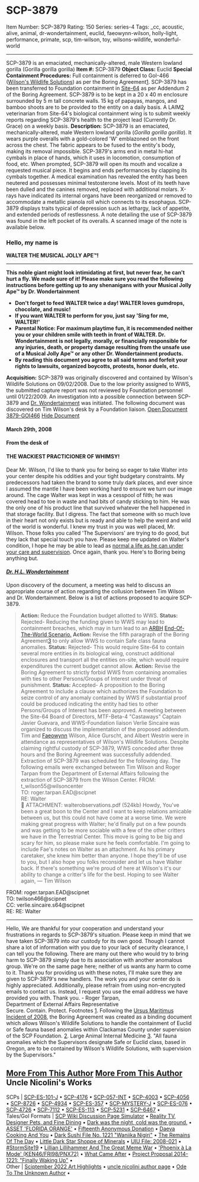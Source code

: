# SCP-3879
Item Number: SCP-3879
Rating: 150
Series: series-4
Tags: _cc, acoustic, alive, animal, dr-wondertainment, euclid, faeowynn-wilson, holly-light, performance, primate, scp, tim-wilson, toy, wilsons-wildlife, wonderful-world

---

SCP-3879 is an emaciated, mechanically-altered, male Western lowland gorilla (Gorilla gorilla gorilla)
**Item #:** SCP-3879
**Object Class:** Euclid
**Special Containment Procedures:** Full containment is deferred to GoI-466 ([Wilson's Wildlife Solutions](/wilson-s-wildlife-solutions-hub)) as per the Boring Agreement[1](javascript:;).
SCP-3879 has been transferred to Foundation containment in [Site-64](https://scp-wiki.wikidot.com/scenes-from-site-64) as per Addendum 2 of the Boring Agreement. SCP-3879 is to be kept in a 20 x 40 m enclosure surrounded by 5 m tall concrete walls. 15 kg of papayas, mangos, and bamboo shoots are to be provided to the entity on a daily basis. A LAIM[2](javascript:;) veterinarian from Site-64's biological containment wing is to submit weekly reports regarding SCP-3879's health to the project lead (Currently Dr. Grace) on a weekly basis.
**Description:** SCP-3879 is an emaciated, mechanically-altered, male Western lowland gorilla (_Gorilla gorilla gorilla_). It wears purple overalls with a gold-colored 'W' emblazoned on the front across the chest. The fabric appears to be fused to the entity's body, making its removal impossible. SCP-3879's arms end in metal hi-hat cymbals in place of hands, which it uses in locomotion, consumption of food, etc. When prompted, SCP-3879 will open its mouth and vocalize a requested musical piece. It begins and ends performances by clapping its cymbals together.
A medical examination has revealed the entity has been neutered and possesses minimal testosterone levels. Most of its teeth have been dulled and the canines removed, replaced with additional molars. X-rays have indicated its internal organs have been reorganized or removed to accommodate a metallic pianola roll which connects to its esophagus. SCP-3879 displays traits typical of depression such as lethargy, lack of appetite, and extended periods of restlessness.
A note detailing the use of SCP-3879 was found in the left pocket of its overalls. A scanned image of the note is available below.
### Hello, my name is
**WALTER THE MUSICAL JOLLY APE™!**
* * *
**This noble giant might look intimidating at first, but never fear, he can't hurt a fly. We made sure of it! Please make sure you read the following instructions before getting up to any shenanigans with your Musical Jolly Ape™ by Dr. Wondertainment**
  * **Don't forget to feed WALTER twice a day! WALTER loves gumdrops, chocolate, and music!**
  * **If you want WALTER to perform for you, just say 'Sing for me, WALTER!'**
  * **Parental Notice: For maximum playtime fun, it is recommended neither you or your children smile with teeth in front of WALTER. Dr. Wondertainment is not legally, morally, or financially responsible for any injuries, death, or property damage resulting from the unsafe use of a Musical Jolly Ape™ or any other Dr. Wondertainment products.**
  * **By reading this document you agree to all said terms and forfeit your rights to lawsuits, organized boycotts, protests, honor duels, etc.**

**Acquisition:** SCP-3879 was originally discovered and contained by Wilson's Wildlife Solutions on 09/02/2008. Due to the low priority assigned to WWS, the submitted capture report was not reviewed by Foundation personnel until 01/22/2009. An investigation into a possible connection between SCP-3879 and [Dr. Wondertainment](/dr-wondertainment-hub) was initiated.
The following document was discovered on Tim Wilson's desk by a Foundation liaison.
[Open Document 3879-GOI466](javascript:;)
[Hide Document](javascript:;)
#### March 29th, 2008
#### From the desk of
#### THE WACKIEST PRACTICIONER OF WHIMSY!
Dear Mr. Wilson,
I'd like to thank you for being so eager to take Walter into your center despite his oddities and your tight budgetary constraints. My predecessors had taken the brand to some truly dark places, and ever since I assumed the mantle I have been working hard to ensure we turn our image around. The cage Walter was kept in was a cesspool of filth; he was covered head to toe in waste and had bits of candy sticking to him. He was the only one of his product line that survived whatever the hell happened in that storage facility.
But I digress.
The fact that someone with so much love in their heart not only exists but is ready and able to help the weird and wild of the world is wonderful. I knew my trust in you was well placed, Mr. Wilson. Those folks you called 'The Supervisors' are trying to do good, but they lack that special touch you have. Please keep me updated on Walter's condition, I hope he may be able to lead as [normal a life as he can under your care and supervision](/the-mon-key-to-happiness). Once again, thank you.
Here's to Boring being anything but.  

#### _[Dr. H.L. Wondertainment](/vend-a-friend)_
  
Upon discovery of the document, a meeting was held to discuss an appropriate course of action regarding the collusion between Tim Wilson and Dr. Wondertainment. Below is a list of actions proposed to acquire SCP-3879. 
> **Action:** Reduce the Foundation budget allotted to WWS.
> **Status:** Rejected\- Reducing the funding given to WWS may lead to containment breaches, which may in turn lead to an [ARBH](/arbh-class-debrief-file) [End-Of-The-World Scenario.](/critter-profile-genghis)
> **Action:** Revise the fifth paragraph of the Boring Agreement[3](javascript:;) to only allow WWS to contain Safe class fauna anomalies.
> **Status:** Rejected\- This would require Site-64 to contain several more entities in its biological wing, construct additional enclosures and transport all the entities on-site, which would require expenditures the current budget cannot allow.
> **Action:** Revise the Boring Agreement to strictly forbid WWS from containing anomalies with ties to other Persons/Groups of Interest under threat of punishment.
> **Status:** Accepted\- A proposition to the Boring Agreement to include a clause which authorizes the Foundation to seize control of any anomaly contained by WWS if substantial proof could be produced indicating the entity had ties to other Persons/Groups of Interest has been approved.
A meeting between the Site-64 Board of Directors, MTF-Beta-4 "Castaways" Captain Javier Guevara, and WWS-Foundation liaison Verlie Sincaire was organized to discuss the implementation of the proposed addendum. Tim and [Faeowynn](/coming-out-to-the-woods) Wilson, Alice Gurscht, and Albert Westrin were in attendance as representatives of Wilson's Wildlife Solutions. Despite claiming rightful custody of SCP-3879, WWS conceded after three hours and the Boring Agreement was successfully addended. Extraction of SCP-3879 was scheduled for the following day.
The following emails were exchanged between Tim Wilson and Roger Tarpan from the Department of External Affairs following the extraction of SCP-3879 from the Wilson Center.
FROM: t_wilson55@wilsoncenter  
TO: roger.tarpan.EAD@scipnet  
RE: Walter  
📎 ATTACHMENT: walterobservations.pdf (524kb)
Howdy,
You've been a great boon to the Center and I want to keep relations amicable between us, but this could not have come at a worse time. We were making great progress with Walter; he'd finally put on a few pounds and was getting to be more sociable with a few of the other critters we have in the Terrestrial Center. This move is going to be big and scary for him, so please make sure he feels comfortable.
I'm going to include Fae's notes on Walter as an attachment. As his primary caretaker, she knew him better than anyone. I hope they'll be of use to you, but I also hope you folks reconsider and let us have Walter back. If there's something we're proud of here at Wilson's it's our ability to change a critter's life for the best.
Hoping to see Walter again,
— Tim Wilson
  

FROM: roger.tarpan.EAD@scipnet  
TO: twilson466@scipnet  
CC: verlie.sincaire.s64@scipnet  
RE: RE: Walter
* * *
Hello,
We are thankful for your cooperation and understand your frustrations in regards to SCP-3879's situation. Please keep in mind that we have taken SCP-3879 into our custody for its own good. Though I cannot share a lot of information with you due to your lack of security clearance, I can tell you the following. There are many out there who would try to bring harm to SCP-3879 simply due to its association with another anomalous group. We're on the same page here; neither of us wants any harm to come to it.
Thank you for providing us with these notes, I'll make sure they are given to SCP-3879's new handlers. The work you and your center do is highly appreciated.
Additionally, please refrain from using non-encrypted emails to contact us. Instead, I request you use the email address we have provided you with.
Thank you.
\- Roger Tarpan,  
Department of External Affairs Representative  
Secure. Contain. Protect.
Footnotes
[1](javascript:;). Following the [Ursus Maritimus Incident of 2008](https://scp-wiki.wikidot.com/the-ursus-maritimus-incident), the Boring Agreement was created as a binding document which allows Wilson's Wildlife Solutions to handle the containment of Euclid or Safe fauna based anomalies within Clackamas County under supervision of the SCP Foundation.
[2](javascript:;). Large Animal Internal Medicine
[3](javascript:;). "All fauna anomalies which the Supervisors designate Safe or Euclid class, based in Oregon, are to be contained by Wilson's Wildlife Solutions, with supervision by the Supervisors."
  
  
  

[More From This Author](javascript:;)
[More From This Author](javascript:;)
Uncle Nicolini's Works  
---  
SCPs |  [SCP-ES-101-J](/scp-es-101-j) • [SCP-4176](/scp-4176) • [SCP-057-INT](/scp-057-int) • [SCP-4003](/scp-4003) • [SCP-4056](/scp-4056) • [SCP-8726](/scp-8726) • [SCP-4934](/scp-4934) • [SCP-ES-357](/scp-es-357) • [SCP-MYSTERY-J](/scp-mystery-j) • [SCP-ES-076](/scp-es-076) • [SCP-4726](/scp-4726) • [SCP-7112](/scp-7112) • [SCP-ES-113](/scp-es-113) • [SCP-5231](/scp-5231) • [SCP-6467](/scp-6467) •  
Tales/GoI Formats |  [SCP Wiki Discussion Page Simulator](/scp-wiki-discussion-page-simulator) • [Reality TV, Designer Pets, and Fine Dining](/reality-tv-designer-pets-and-fine-dining) • [Dark was the night, cold was the ground.](/world-went-beautiful) • [ASSET 'FLORIDA ORANGE'](/asset-florida-orange) • [Fifteenth Anonymous Donation](/fifteenth-anonymous-donation) • [Daeva Cooking And You](/daeva-cooking-and-you) • [Dark Sushi File No. 1221 "Waniika Nigiri"](/dark-sushi-file-no-1221) • [The Remains Of The Day](/the-remains-of-the-day) • [Little Dark Star Shoppe of Minerals](/tiendita-de-minerales) • [UIU File: 2008-021](/uiu-file-2008-21) • [#StormSite19](/stormsite19) • [Lillian Lillihammer And The Great Meme War](/lillian-lillihammer-and-the-great-meme-war) • ['Phoenix à La Mode' (KEN46/FRI98/PNX72)](/phoenix-a-la-mode) • [What Came After](/veilfall) • [Project Proposal 2014-1221: "Finally Waking Up"](/project-proposal-2014-1221) •  
Other |  [Sciptember 2022 Art Highlights](/sciptember-2022-art) • [uncle nicolini author page](/uncle-nicolini-author-page) • [Ode To The Unknown Author](/ode-to-the-unknown-author) •